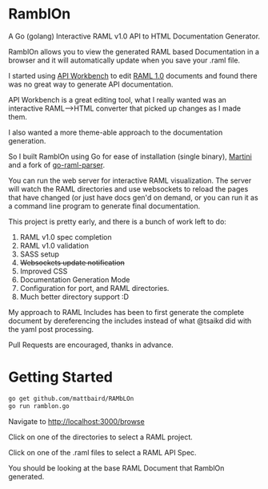 # RamblOn

A Go (golang) Interactive RAML v1.0 API to HTML Documentation Generator.

RamblOn allows you to view the generated RAML based Documentation in a browser and it will automatically update when you save  your .raml file.

I started using [API Workbench](http://apiworkbench.com/) to edit [RAML 1.0](http://www.raml.org/blogs/raml-10-here) documents and found there was no great way to generate API documentation.

API Workbench is a great editing tool, what I really wanted was an interactive RAML-->HTML converter that picked up changes as I made them.

I also wanted a more theme-able approach to the documentation generation.

So I built RamblOn using Go for ease of installation (single binary), [Martini](https://github.com/go-martini/martini) and a fork of [go-raml-parser](https://github.com/tsaikd/go-raml-parser).

You can run the web server for interactive RAML visualization. The server will watch the RAML directories and use websockets to reload the pages that have changed (or just have docs gen'd on demand, or you can run it as a command line program to generate final documentation.

This project is pretty early, and there is a bunch of work left to do:

1. RAML v1.0 spec completion
2. RAML v1.0 validation
3. SASS setup
4. ~~Websockets update notification~~
5. Improved CSS
6. Documentation Generation Mode
7. Configuration for port, and RAML directories.
8. Much better directory support :D

My approach to RAML Includes has been to first generate the complete document by dereferencing the includes instead of what @tsaikd did with the yaml post processing.

Pull Requests are encouraged, thanks in advance.

# Getting Started
```bash
go get github.com/mattbaird/RAMbLOn
go run ramblon.go
```

Navigate to [http://localhost:3000/browse](http://localhost:3000/browse)

Click on one of the directories to select a RAML project.

Click on one of the .raml files to select a RAML API Spec.

You should be looking at the base RAML Document that RamblOn generated.
